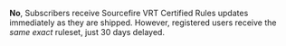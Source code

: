 **No**, Subscribers receive Sourcefire VRT Certified Rules updates immediately as they are shipped.  However, registered users receive the *same exact* ruleset, just 30 days delayed.  
